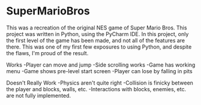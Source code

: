 # SuperMarioBros

This was a recreation of the original NES game of Super Mario Bros. This project was written in Python, using the PyCharm IDE. In this project, only the first level of the game has been made, and not all of the features are there. This was one of my first few exposures
to using Python, and despite the flaws, I'm proud of the result.

Works
-Player can move and jump
-Side scrolling works
-Game has working menu
-Game shows pre-level start screen
-Player can lose by falling in pits

Doesn't Really Work
-Physics aren't quite right
-Collision is finicky between the player and blocks, walls, etc.
-Interactions with blocks, enemies, etc. are not fully implemented.
